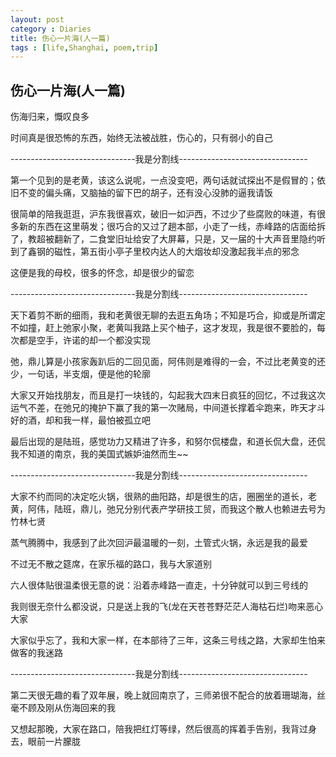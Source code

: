 ```yaml
---
layout: post
category : Diaries
title: 伤心一片海(人一篇)
tags : [life,Shanghai, poem,trip]
---
```

## 伤心一片海(人一篇) ##

伤海归来，慨叹良多

 

时间真是很恐怖的东西，始终无法被战胜，伤心的，只有弱小的自己

 

-------------------------------我是分割线--------------------------------

 

第一个见到的是老黄，该这么说呢，一点没变吧，两句话就试探出不是假冒的；依旧不变的偏头痛，又脑抽的留下巴的胡子，还有没心没肺的逼我请饭

 

很简单的陪我逛逛，沪东我很喜欢，破旧一如沪西，不过少了些腐败的味道，有很多新的东西在这里萌发；很巧合的又过了趟本部，小走了一线，赤峰路的店面给拆了，教超被翻新了，二食堂旧址给安了大屏幕，只是，又一届的十大声音里隐约听到了鑫钢的磁性，第五街小亭子里校内达人的大烟妆却没激起我半点的邪念

 

这便是我的母校，很多的怀念，却是很少的留恋

 

-------------------------------我是分割线--------------------------------

 

天下着剪不断的细雨，我和老黄很无聊的去逛五角场；不知是巧合，抑或是所谓定不如撞，赶上弛家小聚，老黄叫我路上买个柚子，这才发现，我是很不要脸的，每次都是空手，许诺的却一个都没实现

 

弛，鼎儿算是小孩家轰趴后的二回见面，阿伟则是难得的一会，不过比老黄变的还少，一句话，半支烟，便是他的轮廓

 

大家又开始找朋友，而且是打一块钱的，勾起我大四末日疯狂的回忆，不过我这次运气不差，在弛兄的掩护下赢了我的第一次赌局，中间道长撑着伞跑来，昨天才斗好的酒，却和我一样，最怕被孤立吧

 

最后出现的是陆班，感觉功力又精进了许多，和努尔侃楼盘，和道长侃大盘，还侃我不知道的南京，我的美国式嫉妒油然而生~~

 

-------------------------------我是分割线--------------------------------

 

大家不约而同的决定吃火锅，很熟的曲阳路，却是很生的店，圈圈坐的道长，老黄，阿伟，陆班，鼎儿，弛兄分别代表产学研技工贸，而我这个散人也赖进去号为竹林七贤

 

蒸气腾腾中，我感到了此次回沪最温暖的一刻，土管式火锅，永远是我的最爱

 

不过无不散之筵席，在家乐福的路口，我与大家道别

 

六人很体贴很温柔很无意的说：沿着赤峰路一直走，十分钟就可以到三号线的

 

我则很无奈什么都没说，只是送上我的飞(龙在天苍苍野茫茫人海枯石烂)吻来恶心大家

 

大家似乎忘了，我和大家一样，在本部待了三年，这条三号线之路，大家却生怕来做客的我迷路

 

-------------------------------我是分割线--------------------------------

 

第二天很无趣的看了双年展，晚上就回南京了，三师弟很不配合的放着珊瑚海，丝毫不顾及刚从伤海回来的我

 

又想起那晚，大家在路口，陪我把红灯等绿，然后很高的挥着手告别，我背过身去，眼前一片朦胧